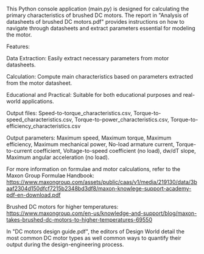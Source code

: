 This Python console application (main.py) is designed for calculating the primary characteristics of brushed DC motors.
The report in "Analysis of datasheets of brushed DC motors.pdf" provides instructions on how to navigate through datasheets and extract parameters essential for modeling the motor.

Features:

  Data Extraction: Easily extract necessary parameters from motor datasheets.
  
  Calculation: Compute main characteristics based on parameters extracted from the motor datasheet.
  
  Educational and Practical: Suitable for both educational purposes and real-world applications.

Output files: Speed-to-torque_characteristics.csv, Torque-to-speed_characteristics.csv, Torque-to-power_characteristics.csv, Torque-to-efficiency_characteristics.csv

Output parameters: Maximum speed, Maximum torque, Maximum efficiency, Maximum mechanical power, No-load armature current, Torque-to-current coefficient, Voltage-to-speed coefficient (no load), dw/dT slope, Maximum angular acceleration (no load).


For more information on formulae and motor calculations, refer to the Maxon Group Formulae Handbook: https://www.maxongroup.com/assets/public/caas/v1/media/219130/data/3baaf2304d150dfcf7215b2348bd3df8/maxon-knowlege-support-academy-pdf-en-download.pdf

Brushed DC motors for higher temperatures: https://www.maxongroup.com/en-us/knowledge-and-support/blog/maxon-takes-brushed-dc-motors-to-higher-temperatures-69550

In "DC motors design guide.pdf", the editors of Design World detail the most common DC motor types as well common ways to quantify their output during the design-engineering process.
